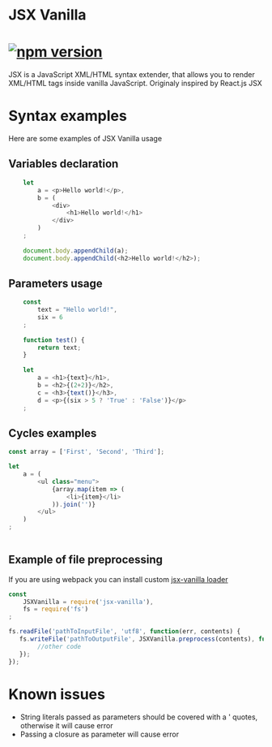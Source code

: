 # JSX Vanilla

# [![npm version](https://badge.fury.io/js/jsx-vanilla.svg)](https://badge.fury.io/js/jsx-vanilla)

JSX is a JavaScript XML/HTML syntax extender, that allows you to render XML/HTML tags inside vanilla JavaScript. Originaly inspired by React.js JSX

# Syntax examples

Here are some examples of JSX Vanilla usage

## Variables declaration

```javascript
	let 
		a = <p>Hello world!</p>,
		b = (
			<div>
				<h1>Hello world!</h1>
			</div>
		)
	;
	
	document.body.appendChild(a);
	document.body.appendChild(<h2>Hello world!</h2>);
```
## Parameters usage

```javascript
	const 
		text = "Hello world!",
		six = 6
	;
	
	function test() {
		return text;
	}
	
	let 
		a = <h1>{text}</h1>,
		b = <h2>{(2+2)}</h2>,
		c = <h3>{text()}</h3>,
		d = <p>{(six > 5 ? 'True' : 'False')}</p>
	;
```

## Cycles examples

```javascript
const array = ['First', 'Second', 'Third'];

let 
    a = (
		<ul class="menu">
			{array.map(item => (
				<li>{item}</li>
			)).join('')}
		</ul>
	)
;
	
```

## Example of file preprocessing

If you are using webpack you can install custom <a href="https://www.npmjs.com/package/jsx-vanilla-loader">jsx-vanilla loader</a>

```javascript
const 
	JSXVanilla = require('jsx-vanilla'),
	fs = require('fs')
;

fs.readFile('pathToInputFile', 'utf8', function(err, contents) {
   fs.writeFile('pathToOutputFile', JSXVanilla.preprocess(contents), function(err) {
		//other code
   });
});
```

# Known issues

- String literals passed as parameters should be covered with a ' quotes, otherwise it will cause error
- Passing a closure as parameter will cause error